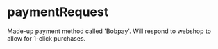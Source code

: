# paymentRequest
Made-up payment method called 'Bobpay'. Will respond to webshop to allow for 1-click purchases.

